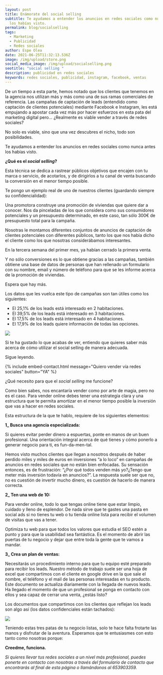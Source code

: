 ```yaml
---
layout: post
title: Enámorate del social selling
subtitle: Te ayudamos a entender los anuncios en redes sociales como nunca antes
  los habías visto.
permalink: blog/socialselling
tags:
  - Marketing
  - Publicidad
  - Redes sociales
author: Espe Olea
date: 2021-06-25T11:32:13.536Z
image: /img/upload/store.png
social_media_image: /img/upload/socialselling.png
seotitle: "social selling "
description: publicidad en redes sociales
keywords: redes sociales, publicidad, instagram, facebook, ventas
---
```

De un tiempo a esta parte, hemos notado que los clientes que tenemos en la agencia nos utilizan más y más como una de sus ramas comerciales de referencia. Las campañas de captación de leads (entendido como captación de clientes potenciales) mediante Facebook e Instagram, les está empujando a apostar cada vez más por hacer esfuerzos en esta pata del marketing digital pero… ¿Realmente es viable vender a través de redes sociales? 

No solo es viable, sino que una vez descubres el nicho, todo son posibilidades.

Te ayudamos a entender los anuncios en redes sociales como nunca antes los habías visto. 

**¿Qué es el *social selling*?**

Esta técnica se dedica a rastrear públicos objetivos que encajen con tu marca o servicio, de acotarlos, y de dirigirlos a tu canal de venta buscando la conversión en el menor tiempo posible.

Te pongo un ejemplo real de uno de nuestros clientes (guardando siempre su confidencialidad):

Una promotora construye una promoción de viviendas que quiere dar a conocer. Nos da pinceladas de los que considera como sus consumidores potenciales y un presupuesto determinado, en este caso, tan sólo 300€ de presupuesto total para la campaña.

Nosotras le montamos diferentes conjuntos de anuncios de captación de clientes potenciales con diferentes públicos, tanto los que nos había dicho el cliente como los que nosotras considerábamos interesantes. 

En la tercera semana del primer mes, ya habían cerrado la primera venta.

Y no sólo conversiones es lo que obtiene gracias a las campañas, también obtiene una base de datos de personas que han rellenado un formulario con su nombre, email y número de teléfono para que se les informe acerca de la promoción de viviendas. 

Espera que hay más.

Los datos que les vuelca este tipo de campañas son tan útiles como los siguientes:

* El 25,1% de los leads está interesado en 2 habitaciones.
* El 39,5% de los leads está interesado en 3 habitaciones.
* El 17,5% de los leads está interesado en 4 habitaciones.
* El 17,9% de los leads quiere información de todas las opciones.

![](https://lh6.googleusercontent.com/uJTcYwZK7-G0TSqfsUkm1vFLDF1gOYqEWld6MxpDichKXOW4TkVzowKIEgcjXL63erqsAdxb1oEM3dctilEhTymbK3o_rb_2-cC0GmY1RT44mNMhQsn97QRR7QhFubfy-yco4E4)

Si te ha gustado lo que acabas de ver, entiendo que quieres saber más acerca de cómo utilizar el social selling de manera adecuada. 

Sigue leyendo.

{% include embed-contact.html message="Quiero vender vía redes sociales" button="YA" %}

¿Qué necesito para que el *social selling* me funcione?

Como bien sabes, nos encantaría vender como por arte de magia, pero no es el caso. Para vender online debes tener una estrategia clara y una estructura que te permita amortizar en el menor tiempo posible la inversión que vas a hacer en redes sociales. 

Esta estructura de la que te hablo, requiere de los siguientes elementos:

**1_ Busca una agencia especializada:**

Si quieres evitar perder dinero a espuertas, ponte en manos de un buen profesional. Una orientación integral acerca de qué tienes y cómo ponerlo a generar negocio para ti, es fun-da-men-tal. 

Hemos visto muchos clientes que llegan a nosotros después de haber perdido miles y miles de euros en inversiones “a lo loco” en campañas de anuncios en redes sociales que no están bien enfocadas. Su sensación entonces, es de frustración: “¿Por qué todos venden más yo?¿Tengo que meter más inversión todavía en anuncios?”. La respuesta suele ser que no, no es cuestión de invertir mucho dinero, es cuestión de hacerlo de manera correcta.

**2_ Ten una web de 10:**

Para vender online, todo lo que tengas online tiene que estar limpio, cuidado y lleno de esplendor. De nada sirve que te gastes una pasta en social ads si no tienes tu web o tu tienda online lista para recibir el volumen de visitas que vas a tener.

Optimiza tu web para que todos los valores que estudia el SEO estén a punto y para que la usabilidad sea fantástica. Es el momento de abrir las puertas de tu negocio y dejar que entre toda la gente que te vamos a mandar.

**3_ Crea un plan de ventas:**

Necesitarás un procedimiento interno para que tu equipo esté preparado para recibir los leads. Nuestro método de trabajo suele ser una hoja de excel que compartimos con el cliente en google drive en la que sale el nombre, el teléfono y el mail de las personas interesadas en tu producto. Este documento se actualiza diariamente con la llegada de nuevos leads. Ha llegado el momento de que un profesional se ponga en contacto con ellos y sea capaz de cerrar una venta, ¿estás listo?

Los documentos que compartimos con los clientes que reflejan los leads son algo así (los datos confidenciales están tachados):

![](https://lh5.googleusercontent.com/UBTTjkv56P1Kl9ZzginxiZXEcs6zKVo1wjxHyeiJDzpCszxRptQbcZs58ASu6GcY9wm6Qkzq8cfZkcwHCdPIXlkLuGpH1Hu4N1IA-cy1RZY2EjwWXRQtiYoToT79nhT2dS9fQAE)

Teniendo estas tres patas de tu negocio listas, solo te hace falta frotarte las manos y disfrutar de la aventura. Esperamos que te entusiasmes con esto tanto como nosotras porque:

**Creedme, funciona.**

*Si quieres llevar tus redes sociales a un nivel más profesional, puedes ponerte en contacto con nosotras a través del formulario de contacto que encontrarás al final de esta página o llamándonos al 653903359.*